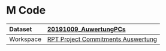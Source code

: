 



# M Code

|Dataset|[20191009_AuwertungPCs](./../20191009_AuwertungPCs.md)|
| :--- | :--- |
|Workspace|[RPT Project Commitments Auswertung](../../Workspaces/RPT-Project-Commitments-Auswertung.md)|
